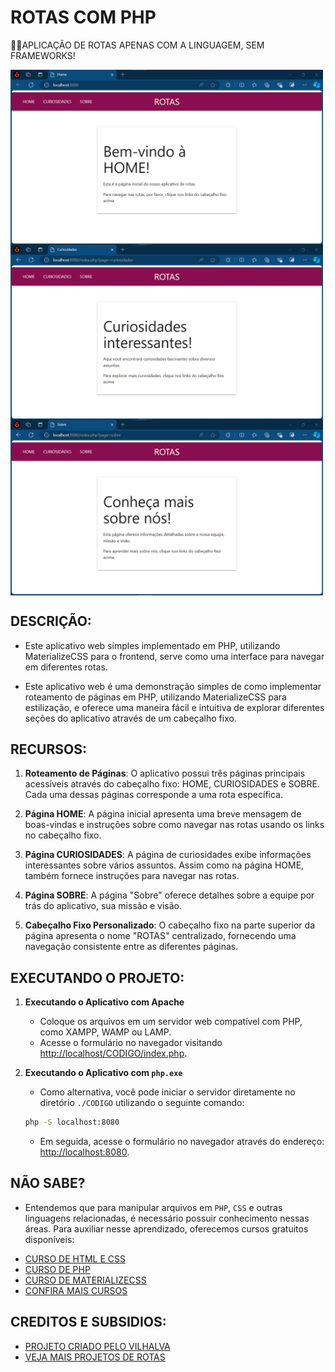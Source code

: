 # ROTAS COM PHP
👨‍💻APLICAÇÃO DE ROTAS APENAS COM A LINGUAGEM, SEM FRAMEWORKS!

<img src="./IMAGENS/FOTO_1.png" align="center" width="500"> <br> 
<img src="./IMAGENS/FOTO_2.png" align="center" width="500"> <br>
<img src="./IMAGENS/FOTO_3.png" align="center" width="500"> <br> 

## DESCRIÇÃO:
- Este aplicativo web simples implementado em PHP, utilizando MaterializeCSS para o frontend, serve como uma interface para navegar em diferentes rotas.

- Este aplicativo web é uma demonstração simples de como implementar roteamento de páginas em PHP, utilizando MaterializeCSS para estilização, e oferece uma maneira fácil e intuitiva de explorar diferentes seções do aplicativo através de um cabeçalho fixo.

## RECURSOS:
1. **Roteamento de Páginas**: O aplicativo possui três páginas principais acessíveis através do cabeçalho fixo: HOME, CURIOSIDADES e SOBRE. Cada uma dessas páginas corresponde a uma rota específica.

2. **Página HOME**: A página inicial apresenta uma breve mensagem de boas-vindas e instruções sobre como navegar nas rotas usando os links no cabeçalho fixo.

3. **Página CURIOSIDADES**: A página de curiosidades exibe informações interessantes sobre vários assuntos. Assim como na página HOME, também fornece instruções para navegar nas rotas.

4. **Página SOBRE**: A página "Sobre" oferece detalhes sobre a equipe por trás do aplicativo, sua missão e visão.

5. **Cabeçalho Fixo Personalizado**: O cabeçalho fixo na parte superior da página apresenta o nome "ROTAS" centralizado, fornecendo uma navegação consistente entre as diferentes páginas.

## EXECUTANDO O PROJETO:
1. **Executando o Aplicativo com Apache**  
   - Coloque os arquivos em um servidor web compatível com PHP, como XAMPP, WAMP ou LAMP.
   - Acesse o formulário no navegador visitando [http://localhost/CODIGO/index.php](http://localhost/CODIGO/index.php).

2. **Executando o Aplicativo com `php.exe`**  
   - Como alternativa, você pode iniciar o servidor diretamente no diretório `./CODIGO` utilizando o seguinte comando:

   ```bash
   php -S localhost:8080
   ```

   - Em seguida, acesse o formulário no navegador através do endereço: [http://localhost:8080](http://localhost:8080).

## NÃO SABE?
- Entendemos que para manipular arquivos em `PHP`, `CSS` e outras linguagens relacionadas, é necessário possuir conhecimento nessas áreas. Para auxiliar nesse aprendizado, oferecemos cursos gratuitos disponíveis:
* [CURSO DE HTML E CSS](https://github.com/VILHALVA/CURSO-DE-HTML-E-CSS)
* [CURSO DE PHP](https://github.com/VILHALVA/CURSO-DE-PHP)
* [CURSO DE MATERIALIZECSS](https://github.com/VILHALVA/CURSO-DE-MATERIALIZECSS)
* [CONFIRA MAIS CURSOS](https://github.com/VILHALVA?tab=repositories&q=+topic:CURSO)

## CREDITOS E SUBSIDIOS:
- [PROJETO CRIADO PELO VILHALVA](https://github.com/VILHALVA)
- [VEJA MAIS PROJETOS DE ROTAS](https://github.com/VILHALVA?tab=repositories&q=+topic%3ASITE+ROTAS+COM&type=&language=&sort=)




